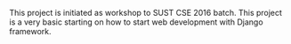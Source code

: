 This project is initiated as workshop to SUST CSE 2016 batch. This project is a very basic starting on how to start web development with 
Django framework. 



